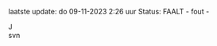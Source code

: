 laatste update: 
do 09-11-2023  2:26   uur 
Status: FAALT - fout - 
<div class="service R">J</div><div class="service R">svn</div>